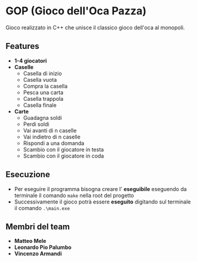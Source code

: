 # GOP (Gioco dell'Oca Pazza)

Gioco realizzato in C++ che unisce il classico gioco dell'oca al monopoli.

## Features
- **1-4 giocatori**
- **Caselle**
  - Casella di inizio
  - Casella vuota
  - Compra la casella
  - Pesca una carta
  - Casella trappola
  - Casella finale
- **Carte**
  - Guadagna soldi
  - Perdi soldi
  - Vai avanti di n caselle
  - Vai indietro di n caselle
  - Rispondi a una domanda
  - Scambio con il giocatore in testa
  - Scambio con il giocatore in coda

## Esecuzione
 - Per eseguire il programma bisogna creare l' **eseguibile** eseguendo da terminale il comando  `make` nella root del progetto
 - Successivamente il gioco potrà essere **eseguito** digitando sul terminale il comando  `.\main.exe`

## Membri del team
 - **Matteo Mele**
 - **Leonardo Pio Palumbo**
 - **Vincenzo Armandi**
